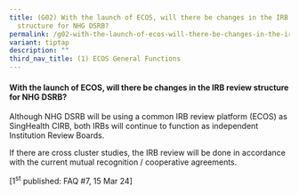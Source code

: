 ```yaml
---
title: (G02) With the launch of ECOS, will there be changes in the IRB review
  structure for NHG DSRB?
permalink: /g02-with-the-launch-of-ecos-will-there-be-changes-in-the-irb-review-structure-for-nhg-dsrb/
variant: tiptap
description: ""
third_nav_title: (1) ECOS General Functions
---
```

<h4><strong>With the launch of ECOS, will there be changes in the IRB review structure for NHG DSRB?</strong></h4>
<p>Although NHG DSRB will be using a common IRB review platform (ECOS) as
SingHealth CIRB, both IRBs will continue to function as independent Institution
Review Boards.</p>
<p>If there are cross cluster studies, the IRB review will be done in accordance
with the current mutual recognition / cooperative agreements.&nbsp;</p>
<p>[1<sup>st</sup> published: FAQ #7, 15 Mar 24]</p>